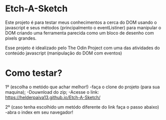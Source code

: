 # Etch-A-Sketch
Este projeto é para testar meus conhecimentos a cerca do DOM usando o javascript e seus métodos (principalmento o eventListiner) para manipular o 
DOM criando uma ferramenta parecida como um bloco de desenho com pixels grandes.

Esse projeto é idealizado pelo The Odin Project com uma das atividades do conteúdo javascript (manipulação do DOM com eventos)

# Como testar?
1º (escolha o metódo que achar melhor!)
  -faça o clone do projeto (para sua maquina); 
  -Douwnload do zip;
  -Acesse o link: https://helderpaiva13.github.io/Etch-A-Sketch/


2º (caso tenha escolhido um metódo diferente do link faça o passo abaixo)
  -abra o index em seu navegador!
